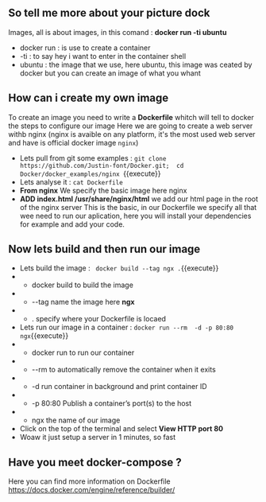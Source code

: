 ## So tell me more about your picture dock
Images, all is about images, in this comand : **docker run -ti ubuntu**
- docker run : is use to create a container
- -ti : to say hey i want to enter in the container shell
- ubuntu : the image that we use, here ubuntu, this image was ceated by docker but you can create an image of what you whant

## How can i create my own image
To create an image you need to write a **Dockerfile** whitch will tell to docker the steps to configure our image
Here we are going to create a web server withb nginx (nginx is avaible on any platform, it's the most used web server and have is official docker image `nginx`)
- Lets pull from git some examples  : `git clone https://github.com/Justin-font/Docker.git;  cd Docker/docker_examples/nginx `{{execute}}
- Lets analyse it : `cat Dockerfile`
- **From nginx** We specify the basic image here nginx
- **ADD index.html /usr/share/nginx/html** we add our html page in the root of the nginx server
This is the basic, in our Dockerfile we specify all that wee need to run our aplication, here you will install your dependencies for example and add your code.

## Now lets build and then run our image 
- Lets build the image : ` docker build --tag ngx .`{{execute}}
- - docker build to build the image 
- - --tag name the image here **ngx** 
- - . specify where your Dockerfile is locaed
- Lets run our image in a container : ` docker run --rm  -d -p 80:80 ngx `{{execute}}
- - docker run to run our container 
- - --rm to automatically remove the container when it exits
- - -d run container in background and print container ID
- - -p 80:80 Publish a container’s port(s) to the host
- - ngx the name of our image
- Click on the top of the terminal and select **View HTTP port 80**
- Woaw it just setup a server in 1 minutes, so fast 

## Have you meet docker-compose ?




Here you can find more information on Dockerfile https://docs.docker.com/engine/reference/builder/



